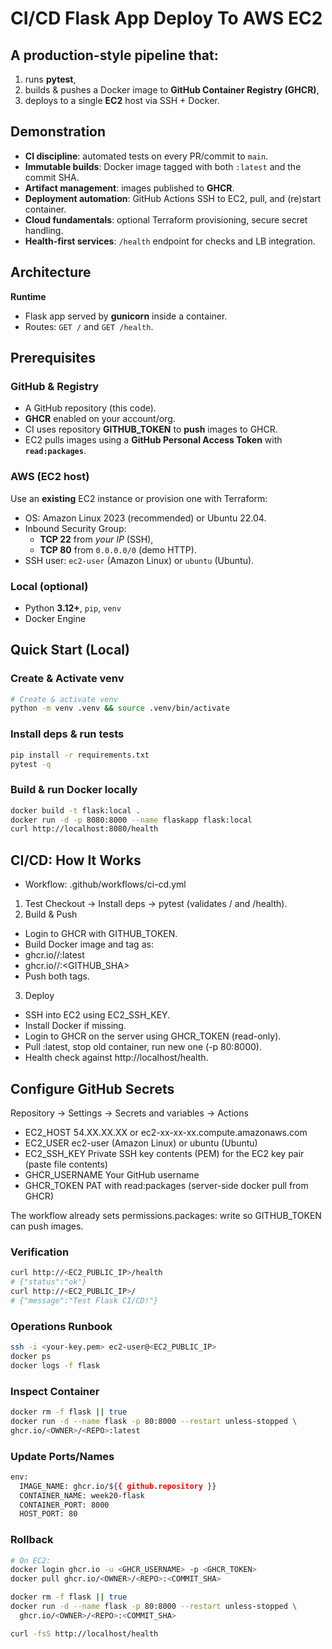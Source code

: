 # CI/CD Flask App Deploy To AWS EC2

## A production-style pipeline that:
1) runs **pytest**,  
2) builds & pushes a Docker image to **GitHub Container Registry (GHCR)**,  
3) deploys to a single **EC2** host via SSH + Docker.

## Demonstration
- **CI discipline**: automated tests on every PR/commit to `main`.
- **Immutable builds**: Docker image tagged with both `:latest` and the commit SHA.
- **Artifact management**: images published to **GHCR**.
- **Deployment automation**: GitHub Actions SSH to EC2, pull, and (re)start container.
- **Cloud fundamentals**: optional Terraform provisioning, secure secret handling.
- **Health-first services**: `/health` endpoint for checks and LB integration.

## Architecture
**Runtime**
- Flask app served by **gunicorn** inside a container.
- Routes: `GET /` and `GET /health`.

## Prerequisites
### GitHub & Registry
- A GitHub repository (this code).
- **GHCR** enabled on your account/org.
- CI uses repository **GITHUB_TOKEN** to **push** images to GHCR.
- EC2 pulls images using a **GitHub Personal Access Token** with **`read:packages`**.

### AWS (EC2 host)
Use an **existing** EC2 instance or provision one with Terraform:
- OS: Amazon Linux 2023 (recommended) or Ubuntu 22.04.
- Inbound Security Group:
  - **TCP 22** from *your IP* (SSH),
  - **TCP 80** from `0.0.0.0/0` (demo HTTP).
- SSH user: `ec2-user` (Amazon Linux) or `ubuntu` (Ubuntu).

### Local (optional)
- Python **3.12+**, `pip`, `venv`
- Docker Engine

## Quick Start (Local)
### Create & Activate venv
```bash
# Create & activate venv
python -m venv .venv && source .venv/bin/activate
```
### Install deps & run tests
```bash
pip install -r requirements.txt
pytest -q
```
### Build & run Docker locally
```bash
docker build -t flask:local .
docker run -d -p 8080:8000 --name flaskapp flask:local
curl http://localhost:8080/health
```

## CI/CD: How It Works
- Workflow: .github/workflows/ci-cd.yml

1. Test
Checkout → Install deps → pytest (validates / and /health).
2. Build & Push
- Login to GHCR with GITHUB_TOKEN.
- Build Docker image and tag as:
- ghcr.io/<OWNER>/<REPO>:latest
- ghcr.io/<OWNER>/<REPO>:<GITHUB_SHA>
- Push both tags.
3. Deploy
- SSH into EC2 using EC2_SSH_KEY.
- Install Docker if missing.
- Login to GHCR on the server using GHCR_TOKEN (read-only).
- Pull :latest, stop old container, run new one (-p 80:8000).
- Health check against http://localhost/health.

## Configure GitHub Secrets
Repository → Settings → Secrets and variables → Actions

- EC2_HOST	     54.XX.XX.XX or ec2-xx-xx-xx.compute.amazonaws.com
- EC2_USER	     ec2-user (Amazon Linux) or ubuntu (Ubuntu)
- EC2_SSH_KEY	     Private SSH key contents (PEM) for the EC2 key pair (paste file contents)
- GHCR_USERNAME	 Your GitHub username
- GHCR_TOKEN	     PAT with read:packages (server-side docker pull from GHCR)

The workflow already sets permissions.packages: write so GITHUB_TOKEN can push images.

### Verification
```bash
curl http://<EC2_PUBLIC_IP>/health
# {"status":"ok"}
curl http://<EC2_PUBLIC_IP>/
# {"message":"Test Flask CI/CD!"}
```
### Operations Runbook
```bash
ssh -i <your-key.pem> ec2-user@<EC2_PUBLIC_IP>
docker ps
docker logs -f flask
```
### Inspect Container
```bash
docker rm -f flask || true
docker run -d --name flask -p 80:8000 --restart unless-stopped \
ghcr.io/<OWNER>/<REPO>:latest
```
### Update Ports/Names
```bash
env:
  IMAGE_NAME: ghcr.io/${{ github.repository }}
  CONTAINER_NAME: week20-flask
  CONTAINER_PORT: 8000
  HOST_PORT: 80
```
### Rollback
```bash
# On EC2:
docker login ghcr.io -u <GHCR_USERNAME> -p <GHCR_TOKEN>
docker pull ghcr.io/<OWNER>/<REPO>:<COMMIT_SHA>

docker rm -f flask || true
docker run -d --name flask -p 80:8000 --restart unless-stopped \
  ghcr.io/<OWNER>/<REPO>:<COMMIT_SHA>

curl -fsS http://localhost/health
```